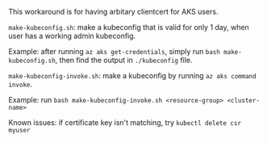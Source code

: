 This workaround is for having arbitary clientcert for AKS users.

`make-kubeconfig.sh`: make a kubeconfig that is valid for only 1 day, when user
has a working admin kubeconfig.

Example: after running `az aks get-credentials`, simply run
`bash make-kubeconfig.sh`, then find the output in `./kubeconfig` file.

`make-kubeconfig-invoke.sh`: make a kubeconfig by running
`az aks command invoke`.

Example: run `bash make-kubeconfig-invoke.sh <resource-group> <cluster-name>`

Known issues: if certificate key isn't matching, try `kubectl delete csr myuser`
